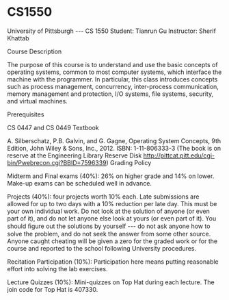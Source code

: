 # CS1550
University of Pittsburgh --- CS 1550
Student: Tianrun Gu
Instructor: Sherif Khattab

Course Description
 
The purpose of this course is to understand and use the basic concepts of operating systems, common to most computer systems, which interface the machine with the programmer. In particular, this class introduces concepts such as process management, concurrency, inter-process communication, memory management and protection, I/O systems, file systems, security, and virtual machines.
 
Prerequisites
 
 
CS 0447 and CS 0449
Textbook

 
A. Silberschatz, P.B. Galvin, and G. Gagne, Operating System Concepts, 9th Edition, John Wiley & Sons, Inc., 2012.
ISBN: 1-11-806333-3 (The book is on reserve at the Engineering Library Reserve Disk http://pittcat.pitt.edu/cgi-bin/Pwebrecon.cgi?BBID=7596339)
Grading Policy
 
Midterm and Final exams (40%): 26% on higher grade and 14% on lower. Make-up exams can be scheduled well in advance.
 
Projects (40%): four projects worth 10% each. Late submissions are allowed for up to two days with a 10% reduction per late day. This must be your own individual work. Do not look at the solution of anyone (or even part of it), and do not let anyone else look at yours (or even part of it). You should ﬁgure out the solutions by yourself --- do not ask anyone how to solve the problem, and do not seek the answer from some other source. Anyone caught cheating will be given a zero for the graded work or for the course and reported to the school following University procedures.
 
Recitation Participation (10%): Participation here means putting reasonable effort into solving the lab exercises.
 
Lecture Quizzes (10%): Mini-quizzes on Top Hat during each lecture. The join code for Top Hat is 407330.
